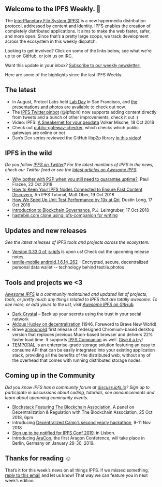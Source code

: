 ## Welcome to the IPFS Weekly. 👋

The [InterPlanetary File System (IPFS)](https://ipfs.io/) is a new hypermedia distribution protocol, addressed by content and identity. IPFS enables the creation of completely distributed applications. It aims to make the web faster, safer, and more open. Since that’s a pretty large scope, we track development across the ecosystem in this weekly dispatch.

Looking to get involved? Click on some of the links below, see what we’re up to on [GitHub](https://github.com/ipfs), or join us on [IRC](https://riot.im/app/#/room/#ipfs:matrix.org).

Want this update in your inbox? [Subscribe to our weekly newsletter!](https://tinyletter.com/ipfsnewsletter)

Here are some of the highlights since the last IPFS Weekly.

## The latest

+ In August, Protcol Labs held [Lab Day](https://protocol.ai/blog/august-2018-lab-day/) in San Francisco, and [the presentations and photos](https://lab-day.com/aug-03-2018/media) are available to check out now.
+ The [IPFS Twitter pinbot](https://twitter.com/ipfspin/status/1053376847596187648) (@ipfspin) now supports adding content directly from tweets and a bunch of other improvements, check it out :)
+ Video: IPFS: [A Sneakernet for your geodata](https://t.co/lLTf1IaZBk) Volker Mische, 18 Oct 2018
+ Check out [public-gateway-checker](https://github.com/ipfs/public-gateway-checker), which checks which public gateways are online or not
+ Dan’s Dev series reviewed the GitHub libp2p library [in this video](https://www.youtube.com/watch?v=hP0hSZ7E7_Y)!

## IPFS in the wild
*Do you follow [IPFS on Twitter](https://twitter.com/IPFSbot)? For the latest mentions of IPFS in the news, check our Twitter feed or see the [latest articles on Awesome IPFS](https://awesome.ipfs.io/categories/articles/).* 

+ [Why bother with P2P when you still need to guarantee uptime?](https://pfrazee.hashbase.io/blog/why-bother-with-p2p), Paul Frazee, 22 Oct 2018
+ [How to Keep Your IPFS Nodes Connected to Ensure Fast Content Discovery](https://medium.com/pinata/how-to-keep-your-ipfs-nodes-connected-and-ensure-fast-content-discovery-7d92fb23da46?_branch_match_id=371334966290849970), An IPFS Tutorial, Matt Ober, 19 Oct 2018
+ [How We Sped Up Unit Test Performance by 10x at Qri](https://qri.io/blog/unit_test_performance/), Dustin Long, 17 Oct 2018
+ [Introduction to Blockchain Governance](https://blog.district0x.io/introduction-to-blockchain-governance-bc6eea42ada3), P.J. Leimgruber, 17 Oct 2018
+ [hastebin.com clone using ipfs-companion for writing](https://ipfs.io/ipfs/QmUtKaW3MQ9b5R623V7VU1Grz4WosKA7KNKsgYVWxBqT5u/#)

## Updates and new releases
*See the latest releases of IPFS tools and projects across the ecosystem.*

+ [Version 0.33.0 of js-ipfs](https://github.com/ipfs/js-ipfs/issues/1635) is upon us! Check out the upcoming release notes.
+ [textile-mobile android_1.6.14_262](https://github.com/textileio/textile-mobile/releases/tag/android_1.6.14_262) – Encrypted, secure, decentralized personal data wallet -- technology behind textile.photos

## Tools and projects we <3
*[Awesome IPFS](https://awesome.ipfs.io/) is a community maintained and updated list of projects, tools, or pretty much any things related to IPFS that are totally awesome. To see more, or add yours to the list, visit [Awesome IPFS on GitHub](https://github.com/ipfs/awesome-ipfs).* 

+ [Dark Crystal](https://darkcrystal.pw/) – Back up your secrets using the trust in your social network
+ [Aldous Huxley on decentralization](https://twitter.com/hecturchi/status/1052328904373997568) (1946, Foreword to Brave New World)
+ Brave [announced](https://brave.com/new-brave-browser-release-available-for-general-download/) first release of redesigned Chromium-based desktop version that replaces previous Muon-based browser and delivers 22% faster load time. It supports [IPFS Companion](https://chrome.google.com/webstore/detail/ipfs-companion/nibjojkomfdiaoajekhjakgkdhaomnch) as well. [Give it a try](https://brave.com/)!
+ [TEMPORAL](https://nuts.rtradetechnologies.com:6771/) is an enterprise-grade storage solution featuring an easy to consume API that can be easily integrated into your existing application stack, providing all the benefits of the distributed web, without any of the overhead that comes with running distributed storage nodes. 

## Coming up in the Community
*Did you know IPFS has a community forum at [discuss.ipfs.io](https://discuss.ipfs.io/)? Sign up to participate in discussions about coding, tutorials, see announcements and learn about upcoming community events.*

+ [Blockstack Featuring The Blockchain Association](https://blockstackhowardblockchainlab.splashthat.com/), A panel on Decentralization & Regulation with The Blockchain Association, 25 Oct 2018, 6pm
+ Introducing [Decentralized Camp’s second yearly hackathon](https://medium.com/buildyourthing/introducing-decentralized-camps-second-yearly-hackathon-9de20516a321), 9-11 Nov 2018
+ [Sign up to be notified for IPFS Conf 2019](https://docs.google.com/forms/d/e/1FAIpQLSfJVVPwvp6RY3MUg1zAVl1g_5y2nGb7WJIMI1Hs6glzm7FLHQ/viewform), in Lisbon.
+ Introducing [AraCon](https://blog.aragon.org/announcing-aracon-the-aragon-conference/), the first Aragon Conference, will take place in Berlin, Germany on January 29-30, 2019.

## Thanks for reading ☺️

That’s it for this week’s news on all things IPFS. If we missed something, [reply to this email](mailto:newsletter@ipfs.io) and let us know! That way we can feature you in next week’s edition. 
